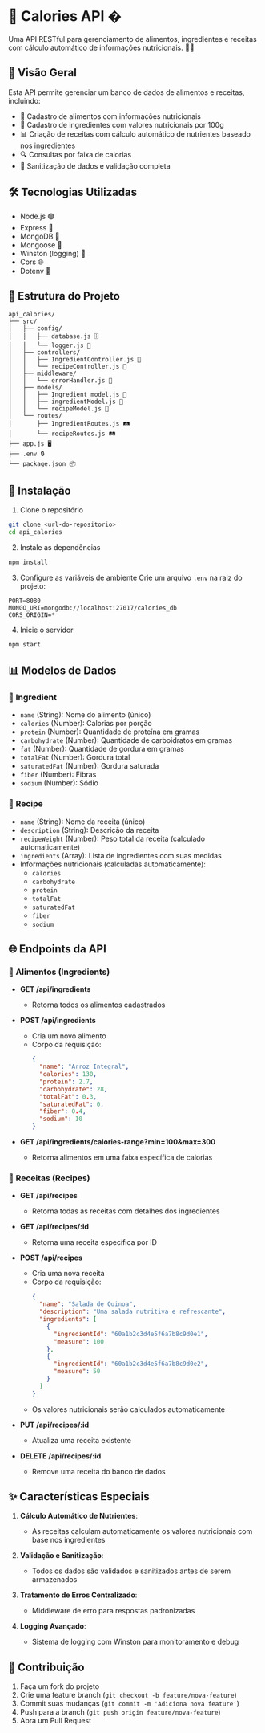 # 🍏 Calories API �

Uma API RESTful para gerenciamento de alimentos, ingredientes e receitas com cálculo automático de informações nutricionais. 🥗🍳

## 🌟 Visão Geral

Esta API permite gerenciar um banco de dados de alimentos e receitas, incluindo:
- 📝 Cadastro de alimentos com informações nutricionais
- 🥄 Cadastro de ingredientes com valores nutricionais por 100g
- 📊 Criação de receitas com cálculo automático de nutrientes baseado nos ingredientes
- 🔍 Consultas por faixa de calorias
- 🧼 Sanitização de dados e validação completa

## 🛠️ Tecnologias Utilizadas

- Node.js 🟢
- Express 🚀
- MongoDB 🍃
- Mongoose 🦡
- Winston (logging) 📜
- Cors 🌐
- Dotenv 🔧

## 📂 Estrutura do Projeto

```
api_calories/
├── src/
│   ├── config/
│   │   ├── database.js 🗄️
│   │   └── logger.js 📝
│   ├── controllers/
│   │   ├── IngredientController.js 🍎
│   │   └── recipeController.js 🍲
│   ├── middleware/
│   │   └── errorHandler.js 🚨
│   ├── models/
│   │   ├── Ingredient_model.js 🍏
│   │   ├── ingredientModel.js 🧂
│   │   └── recipeModel.js 📄
│   └── routes/
│       ├── IngredientRoutes.js 🛤️
│       └── recipeRoutes.js 🛤️
├── app.js 🖥️
├── .env 🔒
└── package.json 📦
```

## 🚀 Instalação

1. Clone o repositório
```bash
git clone <url-do-repositorio>
cd api_calories
```

2. Instale as dependências
```bash
npm install
```

3. Configure as variáveis de ambiente
Crie um arquivo `.env` na raiz do projeto:
```
PORT=8080
MONGO_URI=mongodb://localhost:27017/calories_db
CORS_ORIGIN=*
```

4. Inicie o servidor
```bash
npm start
```

## 📊 Modelos de Dados

### 🍎 Ingredient
- `name` (String): Nome do alimento (único)
- `calories` (Number): Calorias por porção
- `protein` (Number): Quantidade de proteína em gramas
- `carbohydrate` (Number): Quantidade de carboidratos em gramas
- `fat` (Number): Quantidade de gordura em gramas
- `totalFat` (Number): Gordura total
- `saturatedFat` (Number): Gordura saturada
- `fiber` (Number): Fibras
- `sodium` (Number): Sódio

### 📄 Recipe
- `name` (String): Nome da receita (único)
- `description` (String): Descrição da receita
- `recipeWeight` (Number): Peso total da receita (calculado automaticamente)
- `ingredients` (Array): Lista de ingredientes com suas medidas
- Informações nutricionais (calculadas automaticamente):
  - `calories`
  - `carbohydrate`
  - `protein`
  - `totalFat`
  - `saturatedFat`
  - `fiber`
  - `sodium`

## 🌐 Endpoints da API

### 🍎 Alimentos (Ingredients)

- **GET /api/ingredients**
  - Retorna todos os alimentos cadastrados

- **POST /api/ingredients**
  - Cria um novo alimento
  - Corpo da requisição:
    ```json
    {
      "name": "Arroz Integral",
      "calories": 130,
      "protein": 2.7,
      "carbohydrate": 28,
      "totalFat": 0.3,
      "saturatedFat": 0,
      "fiber": 0.4,
      "sodium": 10
    }
    ```

- **GET /api/ingredients/calories-range?min=100&max=300**
  - Retorna alimentos em uma faixa específica de calorias

### 📄 Receitas (Recipes)

- **GET /api/recipes**
  - Retorna todas as receitas com detalhes dos ingredientes

- **GET /api/recipes/:id**
  - Retorna uma receita específica por ID

- **POST /api/recipes**
  - Cria uma nova receita
  - Corpo da requisição:
    ```json
    {
      "name": "Salada de Quinoa",
      "description": "Uma salada nutritiva e refrescante",
      "ingredients": [
        {
          "ingredientId": "60a1b2c3d4e5f6a7b8c9d0e1",
          "measure": 100
        },
        {
          "ingredientId": "60a1b2c3d4e5f6a7b8c9d0e2",
          "measure": 50
        }
      ]
    }
    ```
  - Os valores nutricionais serão calculados automaticamente

- **PUT /api/recipes/:id**
  - Atualiza uma receita existente

- **DELETE /api/recipes/:id**
  - Remove uma receita do banco de dados

## ✨ Características Especiais

1. **Cálculo Automático de Nutrientes**:
   - As receitas calculam automaticamente os valores nutricionais com base nos ingredientes

2. **Validação e Sanitização**:
   - Todos os dados são validados e sanitizados antes de serem armazenados

3. **Tratamento de Erros Centralizado**:
   - Middleware de erro para respostas padronizadas

4. **Logging Avançado**:
   - Sistema de logging com Winston para monitoramento e debug


## 🤝 Contribuição

1. Faça um fork do projeto
2. Crie uma feature branch (`git checkout -b feature/nova-feature`)
3. Commit suas mudanças (`git commit -m 'Adiciona nova feature'`)
4. Push para a branch (`git push origin feature/nova-feature`)
5. Abra um Pull Request

